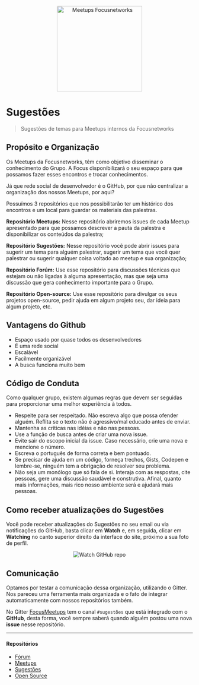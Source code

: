 <p align="center">
  <img src="https://avatars2.githubusercontent.com/u/19288430?v=3&s=200.jpg" alt="Meetups Focusnetworks" width="230" />
</p>

# Sugestões

> Sugestões de temas para Meetups internos da Focusnetworks

## Propósito e Organização

Os Meetups da Focusnetworks, têm como objetivo disseminar o conhecimento do Grupo. A Focus disponibilizará o seu espaço para que possamos fazer esses encontros e trocar conhecimentos.

Já que rede social de desenvolvedor é o GitHub, por que não centralizar a organização dos nossos Meetups, por aqui?

Possuímos 3 repositórios que nos possibilitarão ter um histórico dos encontros e um local para guardar os materiais das
palestras.

**Repositório Meetups:** Nesse repositório abriremos issues de cada  Meetup apresentado para que possamos descrever a pauta da
palestra e disponibilizar os conteúdos da palestra;

**Repositório Sugestões:** Nesse repositório você pode abrir issues para sugerir um tema para alguém palestrar, sugerir um
tema que você quer palestrar ou sugerir qualquer coisa voltado ao meetup e sua organização;

**Repositório Forúm:** Use esse repositório para discussões técnicas que estejam ou não ligadas à alguma apresentação, mas que
seja uma discussão que gera conhecimento importante para o Grupo.

**Repositório Open-source:** Use esse repositório para divulgar os seus projetos open-source, pedir ajuda em algum projeto seu, dar ideia para algum projeto, etc.

## Vantagens do Github

* Espaço usado por quase todos os desenvolvedores
* É uma rede social
* Escalável
* Facilmente organizável
* A busca funciona muito bem

## Código de Conduta

Como qualquer grupo, existem algumas regras que devem ser seguidas para proporcionar uma melhor experiência à todos.

* Respeite para ser respeitado. Não escreva algo que possa ofender alguém. Reflita se o texto não é agressivo/mal educado antes de enviar.
* Mantenha as críticas nas idéias e não nas pessoas.
* Use a função de busca antes de criar uma nova issue.
* Evite sair do escopo inicial da issue. Caso necessário, crie uma nova e mencione o número.
* Escreva o português de forma correta e bem pontuado.
* Se precisar de ajuda em um código, forneça trechos, Gists, Codepen e lembre-se, ninguém tem a obrigação de resolver seu problema.
* Não seja um monólogo que só fala de si. Interaja com as respostas, cite pessoas, gere uma discussão saudável e construtiva. Afinal, quanto mais informações, mais rico nosso ambiente será e ajudará mais pessoas.

## Como receber atualizações do Sugestões

Você pode receber atualizações do Sugestões no seu email ou via notificações do GitHub, basta clicar em **Watch** e, em seguida, clicar em **Watching** no canto superior direito da interface do site, próximo a sua foto de perfil.

<p align="center">
  <img src="![image](https://cloud.githubusercontent.com/assets/1218337/15362738/adda68e6-1cec-11e6-9c12-4167efa52f59.png)" alt="Watch GitHub repo"/>
</p>

## Comunicação

Optamos por testar a comunicação dessa organização, utilizando o Gitter. Nos pareceu uma ferramenta mais organizada e o fato de integrar automaticamente com nossos repositórios também.

No Gitter [FocusMeetups](https://gitter.im/FocusMeetups) tem o canal `#sugestões` que está integrado com o **GitHub**, desta forma, você sempre saberá quando alguém postou uma nova **issue** nesse repositório.

________
#### Repositórios

- [Fórum](https://github.com/FocusMeetups/forum)
- [Meetups](https://github.com/FocusMeetups/meetups)
- [Sugestões](https://github.com/FocusMeetups/sugestoes)
- [Open Source](https://github.com/FocusMeetups/open-source)
